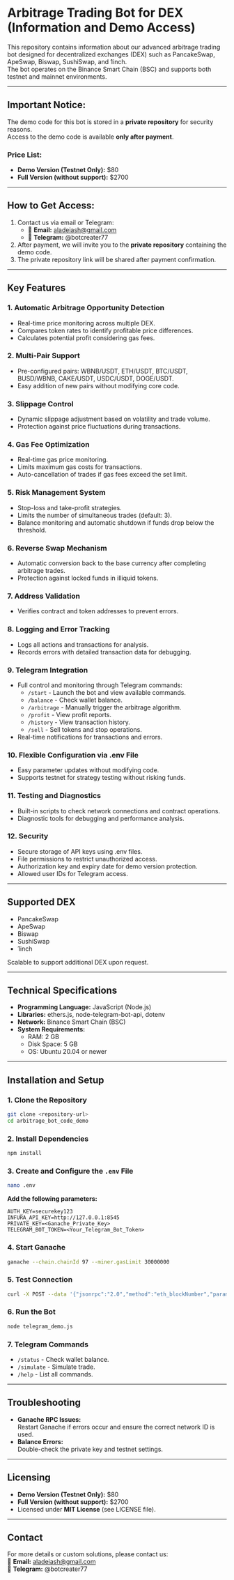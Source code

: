 # Arbitrage Trading Bot for DEX (Information and Demo Access)

This repository contains information about our advanced arbitrage trading bot designed for decentralized exchanges (DEX) such as PancakeSwap, ApeSwap, Biswap, SushiSwap, and 1inch.  
The bot operates on the Binance Smart Chain (BSC) and supports both testnet and mainnet environments.

---

## Important Notice:
The demo code for this bot is stored in a **private repository** for security reasons.  
Access to the demo code is available **only after payment**.  

### **Price List:**
- **Demo Version (Testnet Only):** $80  
- **Full Version (without support):** $2700  

---

## How to Get Access:
1. Contact us via email or Telegram:  
   - 📧 **Email:** aladeiash@gmail.com  
   - 📱 **Telegram:** @botcreater77  
2. After payment, we will invite you to the **private repository** containing the demo code.  
3. The private repository link will be shared after payment confirmation.  

---

## Key Features

### 1. Automatic Arbitrage Opportunity Detection
- Real-time price monitoring across multiple DEX.  
- Compares token rates to identify profitable price differences.  
- Calculates potential profit considering gas fees.  

### 2. Multi-Pair Support
- Pre-configured pairs: WBNB/USDT, ETH/USDT, BTC/USDT, BUSD/WBNB, CAKE/USDT, USDC/USDT, DOGE/USDT.  
- Easy addition of new pairs without modifying core code.  

### 3. Slippage Control
- Dynamic slippage adjustment based on volatility and trade volume.  
- Protection against price fluctuations during transactions.  

### 4. Gas Fee Optimization
- Real-time gas price monitoring.  
- Limits maximum gas costs for transactions.  
- Auto-cancellation of trades if gas fees exceed the set limit.  

### 5. Risk Management System
- Stop-loss and take-profit strategies.  
- Limits the number of simultaneous trades (default: 3).  
- Balance monitoring and automatic shutdown if funds drop below the threshold.  

### 6. Reverse Swap Mechanism
- Automatic conversion back to the base currency after completing arbitrage trades.  
- Protection against locked funds in illiquid tokens.  

### 7. Address Validation
- Verifies contract and token addresses to prevent errors.  

### 8. Logging and Error Tracking
- Logs all actions and transactions for analysis.  
- Records errors with detailed transaction data for debugging.  

### 9. Telegram Integration
- Full control and monitoring through Telegram commands:  
  - `/start` - Launch the bot and view available commands.  
  - `/balance` - Check wallet balance.  
  - `/arbitrage` - Manually trigger the arbitrage algorithm.  
  - `/profit` - View profit reports.  
  - `/history` - View transaction history.  
  - `/sell` - Sell tokens and stop operations.  
- Real-time notifications for transactions and errors.  

### 10. Flexible Configuration via .env File
- Easy parameter updates without modifying code.  
- Supports testnet for strategy testing without risking funds.  

### 11. Testing and Diagnostics
- Built-in scripts to check network connections and contract operations.  
- Diagnostic tools for debugging and performance analysis.  

### 12. Security
- Secure storage of API keys using .env files.  
- File permissions to restrict unauthorized access.  
- Authorization key and expiry date for demo version protection.  
- Allowed user IDs for Telegram access.

---

## Supported DEX
- PancakeSwap  
- ApeSwap  
- Biswap  
- SushiSwap  
- 1inch  

Scalable to support additional DEX upon request.  

---

## Technical Specifications

- **Programming Language:** JavaScript (Node.js)  
- **Libraries:** ethers.js, node-telegram-bot-api, dotenv  
- **Network:** Binance Smart Chain (BSC)  
- **System Requirements:**  
  - RAM: 2 GB  
  - Disk Space: 5 GB  
  - OS: Ubuntu 20.04 or newer  

---

## Installation and Setup

### 1. Clone the Repository
```bash
git clone <repository-url>
cd arbitrage_bot_code_demo
```

### 2. Install Dependencies
```bash
npm install
```

### 3. Create and Configure the `.env` File
```bash
nano .env
```

**Add the following parameters:**
```plaintext
AUTH_KEY=securekey123
INFURA_API_KEY=http://127.0.0.1:8545
PRIVATE_KEY=<Ganache_Private_Key>
TELEGRAM_BOT_TOKEN=<Your_Telegram_Bot_Token>
```

### 4. Start Ganache
```bash
ganache --chain.chainId 97 --miner.gasLimit 30000000
```

### 5. Test Connection
```bash
curl -X POST --data '{"jsonrpc":"2.0","method":"eth_blockNumber","params":[],"id":1}' -H "Content-Type: application/json" http://127.0.0.1:8545
```

### 6. Run the Bot
```bash
node telegram_demo.js
```

### 7. Telegram Commands
- `/status` - Check wallet balance.  
- `/simulate` - Simulate trade.  
- `/help` - List all commands.  

---

## Troubleshooting
- **Ganache RPC Issues:**  
  Restart Ganache if errors occur and ensure the correct network ID is used.  
- **Balance Errors:**  
  Double-check the private key and testnet settings.  

---

## Licensing
- **Demo Version (Testnet Only):** $80  
- **Full Version (without support):** $2700  
- Licensed under **MIT License** (see LICENSE file).  

---

## Contact
For more details or custom solutions, please contact us:  
📧 **Email:** aladeiash@gmail.com  
📱 **Telegram:** @botcreater77


